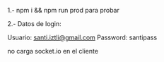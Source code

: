 1.- npm i && npm run prod para probar

2.- Datos de login:

Usuario: santi.iztli@gmail.com
Password: santipass

no carga socket.io en el cliente
